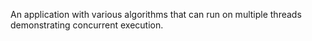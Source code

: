 An application with various algorithms that can run on multiple threads demonstrating concurrent execution.
